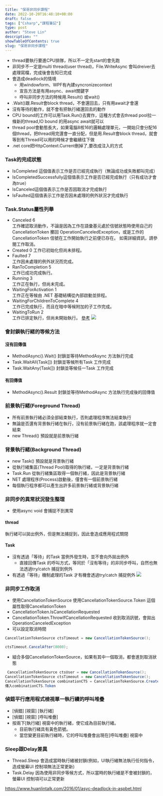 ```yaml
---
title: "保哥非同步課程"
date: 2022-10-20T16:48:10+08:00
draft: false
tags: ["Csharp","課程筆記"]
type: post
author: "Steve Lin"
description: ""
showTableOfContents: true
slug: "保哥非同步課程"
---
```


- thread要執行要進CPU排隊，所以不一定先start的會先跑
- 非同步不一定是multi thread(user thread)，File.WriteAsync 會叫dreiver去處理寫檔，完成後會告知已完成
- 會造成deadlock的情境
	- 用windowform、WPF有內建syncronizecontext
	- 宣告方法是有用async、await關鍵字
	- 呼叫非同步方法的時候用.Result() 或wait()
- .Wait()跟.Result會block thread，不會還回去，只有用await才會還
- 沒有等待的動作，就不會有把執行緒還回去的動作
- CPU bound的工作可以用Task.Run()去實作，這種方式會去thread pool拉一條新的thread,IO bound 的用async await就可以
- thread pool會動態長大，如果電腦8核16的邏輯處理單元，一開始只會分配16個thread，把thread用完還會一直分配，但是用.Result會block thread，就會等到有Thread可以用的時候才會繼續往下做
- .net core把HttpContext.Current刪掉了,要改成注入的方式

### Task的完成狀態
- IsCompleted 這個值表示工作是否已經完成執行（無論成功或失敗都叫完成）
- IsCompletedSuccessfully這個值表示工作是否已經完成執行（只有成功才會為true）
- IsCanceled這個值表示工作是否因取消才完成執行
- IsFaulted這個值表示工作是否因未處理的例外狀況才完成執行
### Task.Status屬性列舉
- Canceled	6	
工作確認取消動作，不論是因為工作在語彙基元處於信號狀態時使用自己的 CancellationToken 擲回 OperationCanceledException，或是工作的 CancellationToken 信號在工作開始執行之前便已存在。 如需詳細資訊，請參閱工作取消。
- Created	0
工作已初始化但尚未排程。
- Faulted	7	
工作因未處理的例外狀況而完成。
- RanToCompletion	5	
工作已成功完成執行。
- Running	3	
工作正在執行，但尚未完成。
- WaitingForActivation	1	
工作正在等候由 .NET 基礎結構從內部啟動並排程。
- WaitingForChildrenToComplete	4	
工作已完成執行，而且在暗中等候附加的子工作完成。
- WaitingToRun	2	
工作已排定執行，但尚未開始執行。
[參考](https://docs.microsoft.com/zh-tw/dotnet/api/system.threading.tasks.taskstatus?view=net-6.0#system-threading-tasks-taskstatus-faulted)
![](https://imgur.com/euVRRIq.jpg)

### 會封鎖執行緒的等候方法
#### 沒有回傳值
- MethodAsync().Wait() 封鎖並等待MethodAsync 方法執行完成
- Task.WaitAll(Task[]) 封鎖並等候所有Task 工作完成
- Task.WaitAny(Task[]) 封鎖並等候任一Task 工作完成
#### 有回傳值
- MethodAsync().Result 封鎖並等待MethodAsync 方法執行完成後的回傳值

### 前景執行緒(Foreground Thread)
- 所有前景執行緒必須全部結束執行，否則處理程序無法結束執行
- 無論是否還有背景執行緒在執行，沒有前景執行緒在跑，該處理程序就一定會結束
- new Thread() 預設就是前景執行緒
### 背景執行緒(Background Thread)
- new Task() 預設就是背景執行緒
- 從執行緒集區(Thread Pool)取得的執行緒，一定是背景執行緒
- Task.Run 從執行緒集區取得一個執行緒，因此是背景執行緒
- NET 處理程序(Process)啟動後，僅會有一個前景執行緒
- 每個執行程序都可以產生出許多前景執行緒或背景執行緒

### 非同步的異常狀況發生整理
- 使用async void 會捕捉不到異常
#### thread
執行緒可以拋出例外，但是無法捕捉到，因此會造成應用程式關閉
#### Task
- 沒有透過「等待」的Task 當例外發生時，並不會向外拋出例外 
    - 直接回傳Task 的呼叫方式，等同於「沒有等待」的非同步呼叫，自然也無法透過try/catch 捕捉到例外
- 有透過「等待」機制處理的Task 才有機會透過try/catch 捕捉例外
![](https://imgur.com/xn5RSef.jpg)

### 非同步工作取消
- 使用CancellationTokenSource 使用CancellationTokenSource.Token 這個屬性取得CancellationToken
- CancellationToken.IsCancellationRequested
- CancellationToken.ThrowIfCancellationRequested
收到取消訊號，會拋出OperationCanceledException
- 可以設定取消時間
```C#
CancellationTokenSource ctsTimeout = new CancellationTokenSource();

ctsTimeout.CancelAfter(8000);
```
- 組合多個CancellationTokenSource，如果有其中一個取消，都會進到取消狀態
```C#
 CancellationTokenSource ctsUser = new CancellationTokenSource();
CancellationTokenSource ctsTimeout = new CancellationTokenSource();
CancellationTokenSource combinationCTS = CancellationTokenSource.CreateLinkedTokenSource(ctsUser.Token, ctsTimeout.Token);
傳入combinationCTS.Token
```

### 偵錯平行應用程式檢視單一執行續的呼叫堆疊
- [偵錯] [視窗] [執行緒]
- [偵錯] [視窗] [呼叫堆疊] 
- 按兩下[執行緒] 視窗中的執行緒，使它成為目前執行緒。
    - 目前執行緒具有黃色箭號。
    - 當您變更目前執行緒時，它的呼叫堆疊會出現在[呼叫堆疊] 視窗中
### Sleep跟Delay差異
- Thread.Sleep 會造成當時執行緒被封鎖(例如，UI執行緒無法執行任何指令，造成螢幕UI 控制項無法正常更新)
- Task.Delay 因為使用非同步等候方式，所以當時的執行緒是不會被封鎖的，螢幕UI 控制項可以正常更新


https://www.huanlintalk.com/2016/01/asyc-deadlock-in-aspbet.html